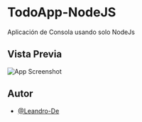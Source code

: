 # TodoApp-NodeJS
Aplicación de Consola usando solo NodeJs

## Vista Previa

![App Screenshot](https://i.imgur.com/aUKhdMF.png)
  
## Autor

- [@Leandro-De](https://github.com/Leandro-De)
